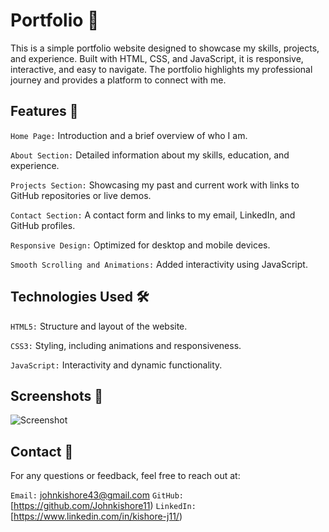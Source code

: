 # Portfolio 💼
This is a simple portfolio website designed to showcase my skills, projects, and experience. Built with HTML, CSS, and JavaScript, it is responsive, interactive, and easy to navigate. The portfolio highlights my professional journey and provides a platform to connect with me.

## Features 🌟
`Home Page:` Introduction and a brief overview of who I am.

`About Section:` Detailed information about my skills, education, and experience.

`Projects Section:` Showcasing my past and current work with links to GitHub repositories or live demos.

`Contact Section:` A contact form and links to my email, LinkedIn, and GitHub profiles.

`Responsive Design:` Optimized for desktop and mobile devices.

`Smooth Scrolling and Animations:` Added interactivity using JavaScript.

## Technologies Used 🛠️ 

`HTML5:` Structure and layout of the website.

`CSS3:` Styling, including animations and responsiveness.

`JavaScript:` Interactivity and dynamic functionality.


## Screenshots 📸
![Screenshot](Portfolio-website/img/portss2.jpg)

## Contact 💬
For any questions or feedback, feel free to reach out at:

`Email:` johnkishore43@gmail.com
`GitHub:` [https://github.com/Johnkishore11)
`LinkedIn:` [https://www.linkedin.com/in/kishore-j11/)

